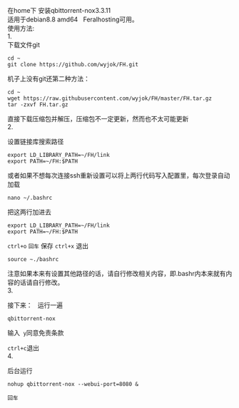 在home下 安装qbittorrent-nox3.3.11  
适用于debian8.8 amd64  
Feralhosting可用。  
使用方法:  
1.  
下载文件git  
```
cd ~  
git clone https://github.com/wyjok/FH.git  
```
机子上没有git还第二种方法：
```
cd ~  
wget https://raw.githubusercontent.com/wyjok/FH/master/FH.tar.gz
tar -zxvf FH.tar.gz  
```

直接下载压缩包并解压，压缩包不一定更新，然而也不太可能更新  
2.  

设置链接库搜索路径  

```
export LD_LIBRARY_PATH=~/FH/link  
export PATH=~/FH:$PATH  
```
  
或者如果不想每次连接ssh重新设置可以将上两行代码写入配置里，每次登录自动加载  
```
nano ~/.bashrc  
```
把这两行加进去  
```
export LD_LIBRARY_PATH=~/FH/link  
export PATH=~/FH:$PATH  
```   
```ctrl+o``` ```回车``` 保存 ```ctrl+x``` 退出  

```
source ~./bashrc  
```

注意如果本来有设置其他路径的话，请自行修改相关内容，即.bashr内本来就有内容的话请自行修改。  
3.  

接下来：  
运行一遍  
```
qbittorrent-nox  

```

输入``` y```同意免责条款  

```ctrl+c```退出  
4.  

后台运行  
```     
nohup qbittorrent-nox --webui-port=8080 &  
```
```回车```
